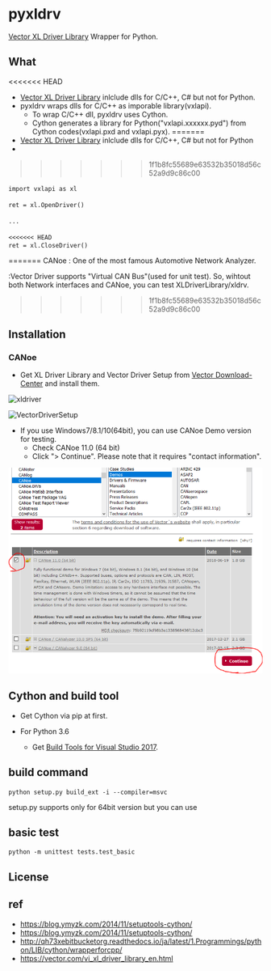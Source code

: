 # pyxldrv

[Vector XL Driver Library][1] Wrapper for Python.

## What

<<<<<<< HEAD
- [Vector XL Driver Library][1] inlclude dlls for C/C++, C# but not for Python.
- pyxldrv wraps dlls for C/C++ as imporable library(vxlapi).
    - To wrap C/C++ dll, pyxldrv uses Cython.
    - Cython generates a library for Python("vxlapi.xxxxxx.pyd") from Cython codes(vxlapi.pxd and vxlapi.pyx).
=======
- [Vector XL Driver Library][1] inlclude dlls for C/C++, C# but not for Python
- 
>>>>>>> 1f1b8fc55689e63532b35018d56c52a9d9c86c00

```
import vxlapi as xl

ret = xl.OpenDriver()

...

<<<<<<< HEAD
ret = xl.CloseDriver()
```
=======
CANoe : One of the most famous Automotive Network Analyzer.

:Vector Driver supports "Virtual CAN Bus"(used for unit test). So, wihtout both Network interfaces and CANoe, you can test XLDriverLibrary/xldrv.
>>>>>>> 1f1b8fc55689e63532b35018d56c52a9d9c86c00


## Installation

### CANoe

- Get XL Driver Library and Vector Driver Setup from [Vector Download-Center][2] and install them.

![xldriver](./images/Vector_XL_Driver_Library.png)

![VectorDriverSetup](./images/Vector_Driver_Setup.png)

- If you use Windows7/8.1/10(64bit), you can use CANoe Demo version for testing.
    - Check CANoe 11.0 (64 bit)
    - Click "> Continue". Please note that it requires "contact information".

![CANoe Demo](./images/CANoeDemo.png)


## Cython and build tool

- Get Cython via pip at first.

- For Python 3.6
    - Get [Build Tools for Visual Studio 2017](https://www.visualstudio.com/ja/downloads).


## build command

```
python setup.py build_ext -i --compiler=msvc
```

setup.py supports only for 64bit version but you can use

## basic test

```
python -m unittest tests.test_basic
```

## License

## ref
- https://blog.ymyzk.com/2014/11/setuptools-cython/
- https://blog.ymyzk.com/2014/11/setuptools-cython/
- http://qh73xebitbucketorg.readthedocs.io/ja/latest/1.Programmings/python/LIB/cython/wrapperforcpp/
- https://vector.com/vi_xl_driver_library_en.html

<!--Reference-->
[1]:https://vector.com/vi_xl_driver_library_en.html
[2]:https://vector.com/vi_downloadcenter_en.html
[3]:https://vector.com/vi_vn1600_en.html
[4]:https://vector.com/vi_canoe_en.html
